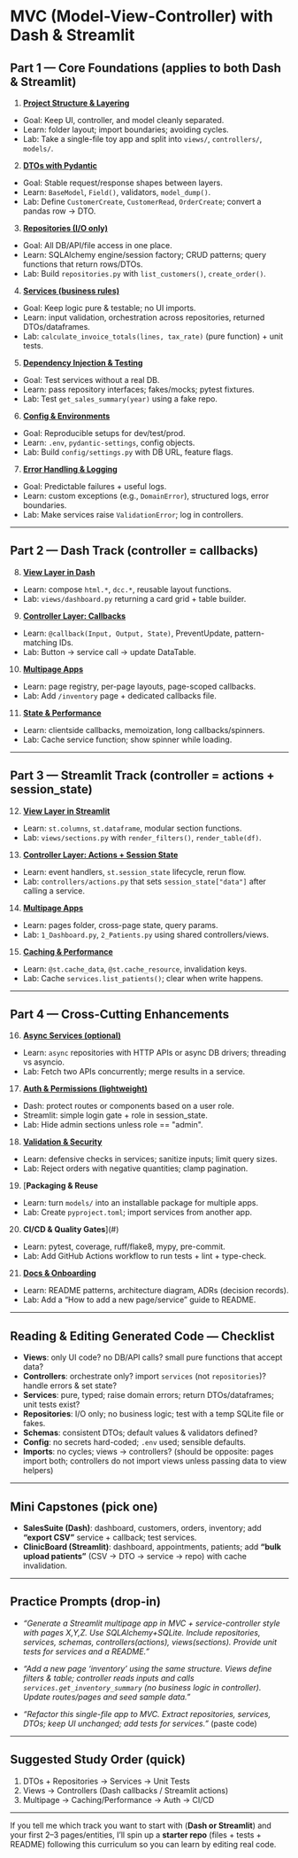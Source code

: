 # **MVC (Model-View-Controller) with Dash & Streamlit**

## Part 1 — Core Foundations (applies to both Dash & Streamlit)

1. [**Project Structure & Layering**](#)

* Goal: Keep UI, controller, and model cleanly separated.
* Learn: folder layout; import boundaries; avoiding cycles.
* Lab: Take a single-file toy app and split into `views/`, `controllers/`, `models/`.

2. [**DTOs with Pydantic**](#)

* Goal: Stable request/response shapes between layers.
* Learn: `BaseModel`, `Field()`, validators, `model_dump()`.
* Lab: Define `CustomerCreate`, `CustomerRead`, `OrderCreate`; convert a pandas row → DTO.

3. [**Repositories (I/O only)**](#)

* Goal: All DB/API/file access in one place.
* Learn: SQLAlchemy engine/session factory; CRUD patterns; query functions that return rows/DTOs.
* Lab: Build `repositories.py` with `list_customers()`, `create_order()`.

4. [**Services (business rules)**](#)

* Goal: Keep logic pure & testable; no UI imports.
* Learn: input validation, orchestration across repositories, returned DTOs/dataframes.
* Lab: `calculate_invoice_totals(lines, tax_rate)` (pure function) + unit tests.

5. [**Dependency Injection & Testing**](#)

* Goal: Test services without a real DB.
* Learn: pass repository interfaces; fakes/mocks; pytest fixtures.
* Lab: Test `get_sales_summary(year)` using a fake repo.

6. [**Config & Environments**](#)

* Goal: Reproducible setups for dev/test/prod.
* Learn: `.env`, `pydantic-settings`, config objects.
* Lab: Build `config/settings.py` with DB URL, feature flags.

7. [**Error Handling & Logging**](#)

* Goal: Predictable failures + useful logs.
* Learn: custom exceptions (e.g., `DomainError`), structured logs, error boundaries.
* Lab: Make services raise `ValidationError`; log in controllers.

---

## Part 2 — Dash Track (controller = callbacks)

8. [**View Layer in Dash**](#)

* Learn: compose `html.*`, `dcc.*`, reusable layout functions.
* Lab: `views/dashboard.py` returning a card grid + table builder.

9. [**Controller Layer: Callbacks**](#)

* Learn: `@callback(Input, Output, State)`, PreventUpdate, pattern-matching IDs.
* Lab: Button → service call → update DataTable.

10. [**Multipage Apps**](#)

* Learn: page registry, per-page layouts, page-scoped callbacks.
* Lab: Add `/inventory` page + dedicated callbacks file.

11. [**State & Performance**](#)

* Learn: clientside callbacks, memoization, long callbacks/spinners.
* Lab: Cache service function; show spinner while loading.

---

## Part 3 — Streamlit Track (controller = actions + session_state)

12. [**View Layer in Streamlit**](#)

* Learn: `st.columns`, `st.dataframe`, modular section functions.
* Lab: `views/sections.py` with `render_filters()`, `render_table(df)`.

13. [**Controller Layer: Actions + Session State**](#)

* Learn: event handlers, `st.session_state` lifecycle, rerun flow.
* Lab: `controllers/actions.py` that sets `session_state["data"]` after calling a service.

14. [**Multipage Apps**](#)

* Learn: pages folder, cross-page state, query params.
* Lab: `1_Dashboard.py`, `2_Patients.py` using shared controllers/views.

15. [**Caching & Performance**](#)

* Learn: `@st.cache_data`, `@st.cache_resource`, invalidation keys.
* Lab: Cache `services.list_patients()`; clear when write happens.

---

## Part 4 — Cross-Cutting Enhancements

16. [**Async Services (optional)**](#)

* Learn: `async` repositories with HTTP APIs or async DB drivers; threading vs asyncio.
* Lab: Fetch two APIs concurrently; merge results in a service.

17. [**Auth & Permissions (lightweight)**](#)

* Dash: protect routes or components based on a user role.
* Streamlit: simple login gate + role in session_state.
* Lab: Hide admin sections unless role == "admin".

18. [**Validation & Security**](#)

* Learn: defensive checks in services; sanitize inputs; limit query sizes.
* Lab: Reject orders with negative quantities; clamp pagination.

19. [**Packaging & Reuse**

* Learn: turn `models/` into an installable package for multiple apps.
* Lab: Create `pyproject.toml`; import services from another app.

20. **CI/CD & Quality Gates**](#)

* Learn: pytest, coverage, ruff/flake8, mypy, pre-commit.
* Lab: Add GitHub Actions workflow to run tests + lint + type-check.

21. [**Docs & Onboarding**](#)

* Learn: README patterns, architecture diagram, ADRs (decision records).
* Lab: Add a “How to add a new page/service” guide to README.

---

## Reading & Editing Generated Code — Checklist

* **Views**: only UI code? no DB/API calls? small pure functions that accept data?
* **Controllers**: orchestrate only? import `services` (not `repositories`)? handle errors & set state?
* **Services**: pure, typed; raise domain errors; return DTOs/dataframes; unit tests exist?
* **Repositories**: I/O only; no business logic; test with a temp SQLite file or fakes.
* **Schemas**: consistent DTOs; default values & validators defined?
* **Config**: no secrets hard-coded; `.env` used; sensible defaults.
* **Imports**: no cycles; views → controllers? (should be opposite: pages import both; controllers do not import views unless passing data to view helpers)

---

## Mini Capstones (pick one)

* **SalesSuite (Dash)**: dashboard, customers, orders, inventory; add **“export CSV”** service + callback; test services.
* **ClinicBoard (Streamlit)**: dashboard, appointments, patients; add **“bulk upload patients”** (CSV → DTO → service → repo) with cache invalidation.

---

## Practice Prompts (drop-in)

* *“Generate a Streamlit multipage app in MVC + service-controller style with pages X,Y,Z. Use SQLAlchemy+SQLite. Include repositories, services, schemas, controllers(actions), views(sections). Provide unit tests for services and a README.”*

* *“Add a new page ‘inventory’ using the same structure. Views define filters & table; controller reads inputs and calls `services.get_inventory_summary` (no business logic in controller). Update routes/pages and seed sample data.”*

* *“Refactor this single-file app to MVC. Extract repositories, services, DTOs; keep UI unchanged; add tests for services.”* (paste code)

---

## Suggested Study Order (quick)

1. DTOs + Repositories → Services → Unit Tests
2. Views → Controllers (Dash callbacks / Streamlit actions)
3. Multipage → Caching/Performance → Auth → CI/CD

---

If you tell me which track you want to start with (**Dash or Streamlit**) and your first 2–3 pages/entities, I’ll spin up a **starter repo** (files + tests + README) following this curriculum so you can learn by editing real code.
